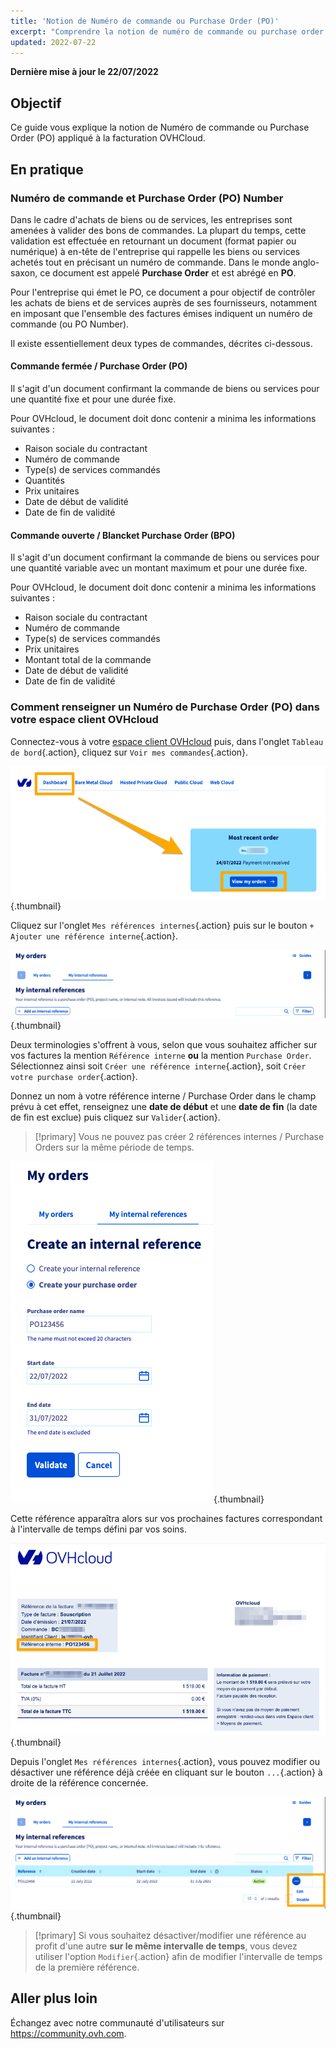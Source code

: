 ```yaml
---
title: 'Notion de Numéro de commande ou Purchase Order (PO)'
excerpt: "Comprendre la notion de numéro de commande ou purchase order et l’appliquer dans le cadre du réglement des factures OVHcloud"
updated: 2022-07-22
---
```


**Dernière mise à jour le 22/07/2022**

## Objectif

Ce guide vous explique la notion de Numéro de commande ou Purchase Order (PO) appliqué à la facturation OVHCloud.

## En pratique

### Numéro de commande et Purchase Order (PO) Number

Dans le cadre d'achats de biens ou de services, les entreprises sont amenées à valider des bons de commandes. La plupart du temps, cette validation est effectuée en retournant un document (format papier ou numérique) à en-tête de l'entreprise qui rappelle les biens ou services achetés tout en  précisant un numéro de commande.
Dans le monde anglo-saxon, ce document est appelé **Purchase Order** et est abrégé en **PO**.

Pour l'entreprise qui émet le PO, ce document a pour objectif de contrôler les achats de biens et de services auprès de ses fournisseurs, notamment en imposant que l'ensemble des factures émises indiquent un numéro de commande (ou PO Number).

Il existe essentiellement deux types de commandes, décrites ci-dessous.

#### Commande fermée / Purchase Order (PO)

Il s'agit d'un document confirmant la commande de biens ou services pour une quantité fixe et pour une durée fixe.

Pour OVHcloud, le document doit donc contenir a minima les informations suivantes :

* Raison sociale du contractant
* Numéro de commande
* Type(s) de services commandés
* Quantités
* Prix unitaires
* Date de début de validité
* Date de fin de validité

#### Commande ouverte / Blancket Purchase Order (BPO)

Il s'agit d'un document confirmant la commande de biens ou services pour une quantité variable avec un montant maximum et pour une durée fixe.

Pour OVHcloud, le document doit donc contenir a minima les informations suivantes :

* Raison sociale du contractant
* Numéro de commande
* Type(s) de services commandés
* Prix unitaires
* Montant total de la commande
* Date de début de validité
* Date de fin de validité

### Comment renseigner un Numéro de Purchase Order (PO) dans votre espace client OVHcloud

Connectez-vous à votre [espace client OVHcloud](https://www.ovh.com/auth/?action=gotomanager&from=https://www.ovh.com/fr/&ovhSubsidiary=fr) puis, dans l'onglet `Tableau de bord`{.action}, cliquez sur `Voir mes commandes`{.action}.

![Espace client](images/internalreference00.png){.thumbnail}

Cliquez sur l'onglet `Mes références internes`{.action} puis sur le bouton `+ Ajouter une référence interne`{.action}.

![Espace client](images/internalreference01.png){.thumbnail}

Deux terminologies s'offrent à vous, selon que vous souhaitez afficher sur vos factures la mention `Référence interne` **ou** la mention `Purchase Order`.<br>
Sélectionnez ainsi soit  `Créer une référence interne`{.action}, soit `Créer votre purchase order`{.action}.

Donnez un nom à votre référence interne / Purchase Order dans le champ prévu à cet effet, renseignez une **date de début** et une **date de fin** (la date de fin est exclue) puis cliquez sur  `Valider`{.action}.

> [!primary]
> Vous ne pouvez pas créer 2 références internes / Purchase Orders sur la même période de temps.

![Espace client](images/internalreference02.png){.thumbnail}

Cette référence apparaîtra alors sur vos prochaines factures correspondant à l'intervalle de temps défini par vos soins.

![Espace client](images/internalreference03.png){.thumbnail}

Depuis l'onglet `Mes références internes`{.action}, vous pouvez modifier ou désactiver une référence déjà créée en cliquant sur le bouton `...`{.action} à droite de la référence concernée.

![Espace client](images/internalreference04.png){.thumbnail}

> [!primary]
> Si vous souhaitez désactiver/modifier une référence au profit d'une autre **sur le même intervalle de temps**, vous devez utiliser l'option  `Modifier`{.action} afin de modifier l'intervalle de temps de la première référence.

## Aller plus loin

Échangez avec notre communauté d'utilisateurs sur <https://community.ovh.com>.